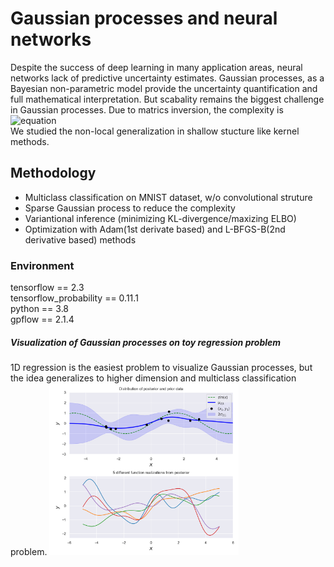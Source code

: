 # Gaussian processes and neural networks

Despite the success of deep learning in many application areas, neural networks lack of predictive uncertainty estimates. Gaussian processes, as a Bayesian non-parametric model provide the uncertainty quantification and full mathematical interpretation. But scabality remains the biggest challenge in Gaussian processes. Due to matrics inversion, the complexity is  ![equation](https://latex.codecogs.com/gif.latex?\fn_cm&space;\mathcal{O}&space;(N^3))
<br/>We studied the non-local generalization in shallow stucture like kernel methods.

## Methodology
* Multiclass classification on MNIST dataset, w/o convolutional struture <br/>
* Sparse Gaussian process to reduce the complexity<br/>
* Variantional inference (minimizing KL-divergence/maxizing ELBO)<br/>
* Optimization with Adam(1st derivate based) and L-BFGS-B(2nd derivative based) methods<br/>

### Environment
tensorflow == 2.3<br/>
tensorflow_probability == 0.11.1<br/>
python == 3.8<br/>
gpflow == 2.1.4


##### Visualization of Gaussian processes on toy regression problem
1D regression is the easiest problem to visualize Gaussian processes, but the idea generalizes to higher dimension and multiclass classification problem.
<img src="https://github.com/susuhu/Gaussian-process-and-neural-networks/blob/master/Results/GPRegression.png" width=60%>
